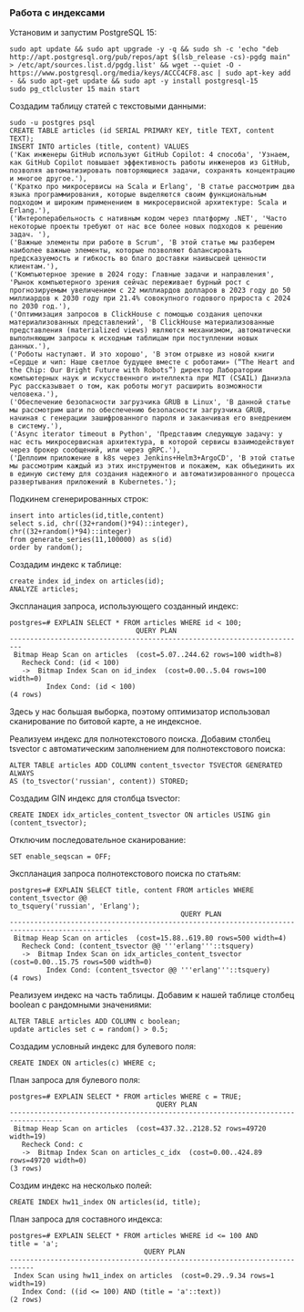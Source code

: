 ### Работа с индексами ###
Установим и запустим PostgreSQL 15:
```
sudo apt update && sudo apt upgrade -y -q && sudo sh -c 'echo "deb http://apt.postgresql.org/pub/repos/apt $(lsb_release -cs)-pgdg main" > /etc/apt/sources.list.d/pgdg.list' && wget --quiet -O - https://www.postgresql.org/media/keys/ACCC4CF8.asc | sudo apt-key add - && sudo apt-get update && sudo apt -y install postgresql-15
sudo pg_ctlcluster 15 main start
```
Создадим таблицу статей с текстовыми данными:
```
sudo -u postgres psql
CREATE TABLE articles (id SERIAL PRIMARY KEY, title TEXT, content TEXT);
INSERT INTO articles (title, content) VALUES
('Как инженеры GitHub используют GitHub Copilot: 4 способа', 'Узнаем, как GitHub Copilot повышает эффективность работы инженеров из GitHub, позволяя автоматизировать повторяющиеся задачи, сохранять концентрацию и многое другое.'),
('Кратко про микросервисы на Scala и Erlang', 'В статье рассмотрим два языка программирования, которые выделяются своим функциональным подходом и широким применением в микросервисной архитектуре: Scala и Erlang.'),
('Интероперабельность с нативным кодом через платформу .NET', 'Часто некоторые проекты требуют от нас все более новых подходов к решению задач. '),
('Важные элементы при работе в Scrum', 'В этой статье мы разберем наиболее важные элементы, которые позволяют балансировать предсказуемость и гибкость во благо доставки наивысшей ценности клиентам.'),
('Компьютерное зрение в 2024 году: Главные задачи и направления', 'Рынок компьютерного зрения сейчас переживает бурный рост с прогнозируемым увеличением с 22 миллиардов долларов в 2023 году до 50 миллиардов к 2030 году при 21.4% совокупного годового прироста с 2024 по 2030 год.'),
('Оптимизация запросов в ClickHouse с помощью создания цепочки материализованных представлений', 'В ClickHouse материализованные представления (materialized views) являются механизмом, автоматически выполняющим запросы к исходным таблицам при поступлении новых данных.'),
('Роботы наступают. И это хорошо', 'В этом отрывке из новой книги «Сердце и чип: Наше светлое будущее вместе с роботами» (“The Heart and the Chip: Our Bright Future with Robots”) директор Лаборатории компьютерных наук и искусственного интеллекта при MIT (CSAIL) Даниэла Рус рассказывает о том, как роботы могут расширить возможности человека.'),
('Обеспечение безопасности загрузчика GRUB в Linux', 'В данной статье мы рассмотрим шаги по обеспечению безопасности загрузчика GRUB, начиная с генерации зашифрованного пароля и заканчивая его внедрением в систему.'),
('Async iterator timeout в Python', 'Представим следующую задачу: у нас есть микросервисная архитектура, в которой сервисы взаимодействуют через брокер сообщений, или через gRPC.'),
('Деплоим приложение в k8s через Jenkins+Helm3+ArgoCD', 'В этой статье мы рассмотрим каждый из этих инструментов и покажем, как объединить их в единую систему для создания надежного и автоматизированного процесса развертывания приложений в Kubernetes.');
```
Подкинем сгенерированных строк:
```
insert into articles(id,title,content)
select s.id, chr((32+random()*94)::integer), chr((32+random()*94)::integer)
from generate_series(11,100000) as s(id)
order by random();
```
Создадим индекс к таблице:
```
create index id_index on articles(id);
ANALYZE articles;
```
Экспланация запроса, использующего созданный индекс:
```
postgres=# EXPLAIN SELECT * FROM articles WHERE id < 100;
                               QUERY PLAN                                
-------------------------------------------------------------------------
 Bitmap Heap Scan on articles  (cost=5.07..244.62 rows=100 width=8)
   Recheck Cond: (id < 100)
   ->  Bitmap Index Scan on id_index  (cost=0.00..5.04 rows=100 width=0)
         Index Cond: (id < 100)
(4 rows)
```
Здесь у нас большая выборка, поэтому оптимизатор использовал сканирование по битовой карте, а не индексное.

Реализуем индекс для полнотекстового поиска.
Добавим столбец tsvector с автоматическим заполнением для полнотекстового поиска:
```
ALTER TABLE articles ADD COLUMN content_tsvector TSVECTOR GENERATED ALWAYS
AS (to_tsvector('russian', content)) STORED;
```
Создадим GIN индекс для столбца tsvector:
```
CREATE INDEX idx_articles_content_tsvector ON articles USING gin
(content_tsvector);
```
Отключим последовательное сканирование:
```
SET enable_seqscan = OFF;
```
Экспланация запроса полнотекстового поиска по статьям:
```
postgres=# EXPLAIN SELECT title, content FROM articles WHERE content_tsvector @@
to_tsquery('russian', 'Erlang');
                                          QUERY PLAN                                           
-----------------------------------------------------------------------------------------------
 Bitmap Heap Scan on articles  (cost=15.88..619.80 rows=500 width=4)
   Recheck Cond: (content_tsvector @@ '''erlang'''::tsquery)
   ->  Bitmap Index Scan on idx_articles_content_tsvector  (cost=0.00..15.75 rows=500 width=0)
         Index Cond: (content_tsvector @@ '''erlang'''::tsquery)
(4 rows)
```

Реализуем индекс на часть таблицы.
Добавим к нашей таблице столбец boolean с рандомными значениями:
```
ALTER TABLE articles ADD COLUMN c boolean;
update articles set c = random() > 0.5;
```
Создадим условный индекс для булевого поля:
```
CREATE INDEX ON articles(c) WHERE c;
```
План запроса для булевого поля:
```
postgres=# EXPLAIN SELECT * FROM articles WHERE c = TRUE;
                                    QUERY PLAN                                     
-----------------------------------------------------------------------------------
 Bitmap Heap Scan on articles  (cost=437.32..2128.52 rows=49720 width=19)
   Recheck Cond: c
   ->  Bitmap Index Scan on articles_c_idx  (cost=0.00..424.89 rows=49720 width=0)
(3 rows)
```

Создим индекс на несколько полей:
```
CREATE INDEX hw11_index ON articles(id, title);
```
План запроса для составного индекса:
```
postgres=# EXPLAIN SELECT * FROM articles WHERE id <= 100 AND
title = 'a';
                                 QUERY PLAN                                 
----------------------------------------------------------------------------
 Index Scan using hw11_index on articles  (cost=0.29..9.34 rows=1 width=19)
   Index Cond: ((id <= 100) AND (title = 'a'::text))
(2 rows)
```





